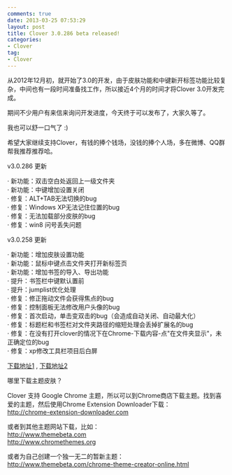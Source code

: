 ```yaml
---
comments: true
date: 2013-03-25 07:53:29
layout: post
title: Clover 3.0.286 beta released!
categories:
- Clover 
tag:
- Clover
---
```


从2012年12月初，就开始了3.0的开发，由于皮肤功能和中键新开标签功能比较复杂，中间也有一段时间准备找工作，所以接近4个月的时间才将Clover 3.0开发完成。

期间不少用户有来信来询问开发进度，今天终于可以发布了，大家久等了。

我也可以舒一口气了 :)

希望大家继续支持Clover，有钱的捧个钱场，没钱的捧个人场，多在微博、QQ群帮我推荐推荐哈。

v3.0.286 更新

·   新功能：双击空白处返回上一级文件夹</br>
·   新功能：中键增加设置关闭</br>
·   修复：ALT+TAB无法切换的bug</br>
·   修复：Windows XP无法记住位置的bug</br>
·   修复：无法加载部分皮肤的bug</br>
·   修复：win8 问号丢失问题</br>

v3.0.258 更新

·   新功能：增加皮肤设置功能</br>
·   新功能：鼠标中键点击文件夹打开新标签页</br>
·   新功能：增加书签的导入、导出功能</br>
·   提升：书签栏中键默认置前</br>
·   提升：jumplist优化处理</br>
·   修复：修正拖动文件会获得焦点的bug</br>
·   修复：控制面板无法修改用户头像的bug</br>
·   修复：首次启动，单击变双击的bug（会造成自动关闭、自动最大化）</br>
·   修复：标题栏和书签栏对文件夹路径的缩短处理会丢掉扩展名的bug</br>
·   修复：在没有打开clover的情况下在Chrome-下载内容-点"在文件夹显示"，未正确定位的bug</br>
·   修复：xp修改工具栏项目后白屏</br>

<p><a href="http://ejie.me/download">下载地址1</a> ,  <a href="http://ejie.me/uploads/Clover_Setup_3.0.286.zip">下载地址2</a></p>
                    
哪里下载主题皮肤？

Clover 支持 Google Chrome 主题，所以可以到Chrome商店下载主题。找到喜爱的主题，然后使用Chrome Extension Downloader下载：<br>
<a href="http://chrome-extension-downloader.com">http://chrome-extension-downloader.com</a>

或者到其他主题网站下载，比如：<br>
<a href="http://www.themebeta.com">http://www.themebeta.com</a><br>
<a href="http://www.chromethemes.org">http://www.chromethemes.org</a><br>

或者为自己创建一个独一无二的暂新主题：<br>
<a href="http://www.themebeta.com/chrome-theme-creator-online.html">http://www.themebeta.com/chrome-theme-creator-online.html</a><br>

